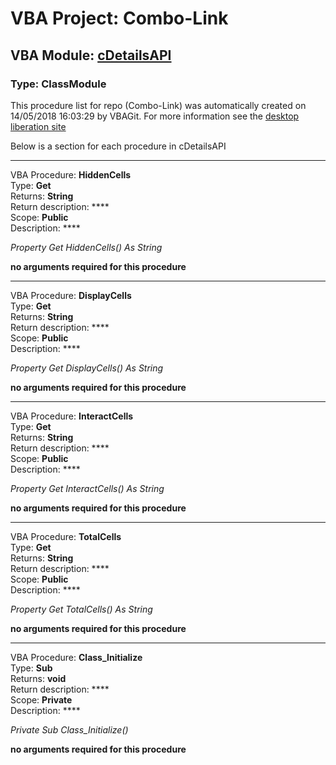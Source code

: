 # VBA Project: **Combo-Link**
## VBA Module: **[cDetailsAPI](/scripts/cDetailsAPI.cls "source is here")**
### Type: ClassModule  

This procedure list for repo (Combo-Link) was automatically created on 14/05/2018 16:03:29 by VBAGit.
For more information see the [desktop liberation site](http://ramblings.mcpher.com/Home/excelquirks/drivesdk/gettinggithubready "desktop liberation")

Below is a section for each procedure in cDetailsAPI

---
VBA Procedure: **HiddenCells**  
Type: **Get**  
Returns: **String**  
Return description: ****  
Scope: **Public**  
Description: ****  

*Property Get HiddenCells() As String*  

**no arguments required for this procedure**


---
VBA Procedure: **DisplayCells**  
Type: **Get**  
Returns: **String**  
Return description: ****  
Scope: **Public**  
Description: ****  

*Property Get DisplayCells() As String*  

**no arguments required for this procedure**


---
VBA Procedure: **InteractCells**  
Type: **Get**  
Returns: **String**  
Return description: ****  
Scope: **Public**  
Description: ****  

*Property Get InteractCells() As String*  

**no arguments required for this procedure**


---
VBA Procedure: **TotalCells**  
Type: **Get**  
Returns: **String**  
Return description: ****  
Scope: **Public**  
Description: ****  

*Property Get TotalCells() As String*  

**no arguments required for this procedure**


---
VBA Procedure: **Class_Initialize**  
Type: **Sub**  
Returns: **void**  
Return description: ****  
Scope: **Private**  
Description: ****  

*Private Sub Class_Initialize()*  

**no arguments required for this procedure**

